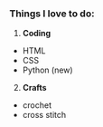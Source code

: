 ### Things I love to do:
1. **Coding**
  * HTML
  * CSS
  * Python (new)
2. **Crafts**
  * crochet
  * cross stitch
